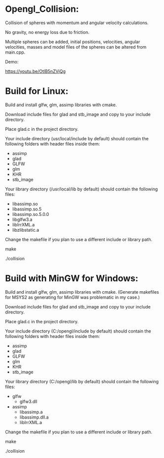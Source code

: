 # Opengl_Collision:

Collision of spheres with momentum and angular velocity calculations. 

No gravity, no energy loss due to friction.

Multiple spheres can be added, initial positions, velocities, angular velocities, masses and model files of the spheres can be altered from main.cpp.

Demo: 

https://youtu.be/OtlB5nZVjQg

# Build for Linux:

Build and install glfw, glm, assimp libraries with cmake.

Download include files for glad and stb_image and copy to your include directory.

Place glad.c in the project directory.

Your include directory (usr/local/include by default) should contain the following folders with header files inside them:

  - assimp  
  - glad  
  - GLFW  
  - glm  
  - KHR  
  - stb_image

Your library directory (/usr/local/lib by default) should contain the following files:

- libassimp.so
- libassimp.so.5
- libassimp.so.5.0.0
- libglfw3.a
- libIrrXML.a
- libzlibstatic.a

Change the makefile if you plan to use a different include or library path.

make

./collision

# Build with MinGW for Windows:

Build and install glfw, glm, assimp libraries with cmake. (Generate makefiles for MSYS2 as generating for MinGW was problematic in my case.)

Download include files for glad and stb_image and copy to your include directory.

Place glad.c in the project directory.

Your include directory (C:/opengl/include by default) should contain the following folders with header files inside them:

  - assimp  
  - glad  
  - GLFW  
  - glm  
  - KHR
  - stb_image

Your library directory (C:/opengl/lib by default) should contain the following files:

- glfw
    - glfw3.dll
- assimp
    - libassimp.a
    - libassimp.dll.a
    - libIrrXML.a

Change the makefile if you plan to use a different include or library path.

make

./collision


